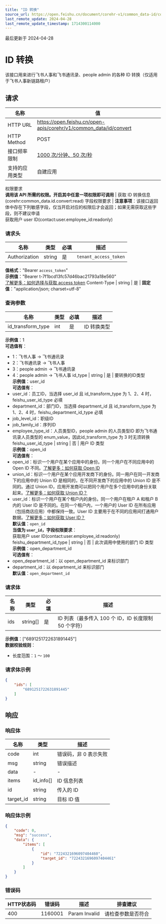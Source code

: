 ```yaml
---
title: "ID 转换"
source_url: https://open.feishu.cn/document/corehr-v1/common_data-id/convert
last_remote_update: 2024-04-28
last_remote_update_timestamp: 1714300114000
---
```

最后更新于 2024-04-28

# ID 转换

该接口用来进行飞书人事和飞书通讯录、people admin 的各种 ID 转换（仅适用于飞书人事新链路租户）

## 请求
名称 | 值
---|---
HTTP URL | https://open.feishu.cn/open-apis/corehr/v1/common_data/id/convert
HTTP Method | POST
接口频率限制 | [1000 次/分钟、50 次/秒](https://open.feishu.cn/document/ukTMukTMukTM/uUzN04SN3QjL1cDN)
支持的应用类型 | 自建应用
权限要求  
            **调用该 API 所需的权限。开启其中任意一项权限即可调用** | 获取 ID 转换信息(corehr:common_data.id.convert:read)
字段权限要求 | **注意事项**：该接口返回体中存在下列敏感字段，仅当开启对应的权限后才会返回；如果无需获取这些字段，则不建议申请  
        获取用户 user ID(contact:user.employee_id:readonly)

### 请求头

名称 | 类型 | 必填 | 描述
--- | --- | --- | ---
Authorization | string | 是 | `tenant_access_token`  
**值格式**："Bearer `access_token`"  
**示例值**："Bearer t-7f1bcd13fc57d46bac21793a18e560"  
[了解更多：如何选择与获取 access token](https://open.feishu.cn/document/uAjLw4CM/ugTN1YjL4UTN24CO1UjN/trouble-shooting/how-to-choose-which-type-of-token-to-use)
Content-Type | string | 是 | **固定值**："application/json; charset=utf-8"

### 查询参数

名称 | 类型 | 必填 | 描述
--- | --- | --- | ---
id_transform_type | int | 是 | ID 转换类型  
**示例值**：1  
**可选值有**：  
- 1：飞书人事 -> 飞书通讯录  
- 2：飞书通讯录 -> 飞书人事  
- 3：people admin -> 飞书通讯录  
- 4：people admin -> 飞书人事
id_type | string | 是 | 要转换的ID类型  
**示例值**：user_id  
**可选值有**：  
- user_id：员工ID，当选择 user_id 且 id_transform_type 为 1、2、4 时，feishu_user_id_type 必填  
- department_id：部门ID，当选择 department_id 且 id_transform_type 为 1、2、4 时，feishu_department_id_type 必填  
- job_level_id：职级ID  
- job_family_id：序列ID  
- employee_type_id：人员类型ID，people admin 的人员类型ID 即为飞书通讯录人员类型的  enum_value，因此id_transform_type 为 3 时无须转换
feishu_user_id_type | string | 否 | 用户 ID 类型  
**示例值**：open_id  
**可选值有**：  
- open_id：标识一个用户在某个应用中的身份。同一个用户在不同应用中的 Open ID 不同。[了解更多：如何获取 Open ID](https://open.feishu.cn/document/uAjLw4CM/ugTN1YjL4UTN24CO1UjN/trouble-shooting/how-to-obtain-openid)  
- union_id：标识一个用户在某个应用开发商下的身份。同一用户在同一开发商下的应用中的 Union ID 是相同的，在不同开发商下的应用中的 Union ID 是不同的。通过 Union ID，应用开发商可以把同个用户在多个应用中的身份关联起来。[了解更多：如何获取 Union ID？](https://open.feishu.cn/document/uAjLw4CM/ugTN1YjL4UTN24CO1UjN/trouble-shooting/how-to-obtain-union-id)  
- user_id：标识一个用户在某个租户内的身份。同一个用户在租户 A 和租户 B 内的 User ID 是不同的。在同一个租户内，一个用户的 User ID 在所有应用（包括商店应用）中都保持一致。User ID 主要用于在不同的应用间打通用户数据。[了解更多：如何获取 User ID？](https://open.feishu.cn/document/uAjLw4CM/ugTN1YjL4UTN24CO1UjN/trouble-shooting/how-to-obtain-user-id)  
**默认值**：`open_id`  
**当值为 `user_id`，字段权限要求**：  
获取用户 user ID(contact:user.employee_id:readonly)
feishu_department_id_type | string | 否 | 此次调用中使用的部门 ID 类型  
**示例值**：open_department_id  
**可选值有**：  
- open_department_id：以 open_department_id 来标识部门  
- department_id：以 department_id 来标识部门  
**默认值**：`open_department_id`

### 请求体

名称 | 类型 | 必填 | 描述
--- | --- | --- | ---
ids | string\[\] | 是 | ID 列表（最多传入 100 个 ID，ID 长度限制 50 个字符）  
**示例值**：["6891251722631891445"]  
**数据校验规则**：  
- 长度范围：`1` ～ `100`

### 请求体示例
```json
{
    "ids": [
        "6891251722631891445"
    ]
}
```

## 响应

### 响应体

名称 | 类型 | 描述
--- | --- | ---
code | int | 错误码，非 0 表示失败
msg | string | 错误描述
data | \- | \-
items | id_info\[\] | ID 信息列表
id | string | 传入的 ID
target_id | string | 目标 ID 值

### 响应体示例
```json
{
    "code": 0,
    "msg": "success",
    "data": {
        "items": [
            {
                "id": "7224321696097404460",
                "target_id": "7224321696097404461"
            }
        ]
    }
}
```

### 错误码

HTTP状态码 | 错误码 | 描述 | 排查建议
--- | --- | --- | ---
400 | 1160001 | Param Invalid | 请检查参数是否符合
